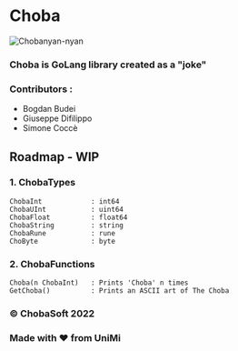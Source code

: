 # Choba

![Chobanyan-nyan](https://fumetteria.moe/wp-content/uploads/2022/12/choba.gif)

### Choba is GoLang library created as a "joke"

### Contributors :
* Bogdan Budei
* Giuseppe Difilippo
* Simone Coccè

## Roadmap - WIP

### 1. ChobaTypes
    ChobaInt            : int64
    ChobaUInt           : uint64
    ChobaFloat          : float64
    ChobaString         : string
    ChobaRune           : rune
    ChoByte             : byte

### 2. ChobaFunctions
    Choba(n ChobaInt)   : Prints 'Choba' n times
    GetChoba()          : Prints an ASCII art of The Choba

### © ChobaSoft 2022
### Made with ❤️ from UniMi